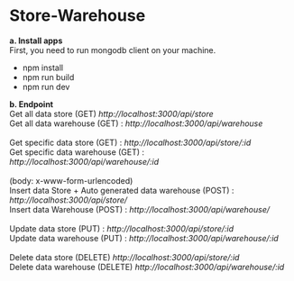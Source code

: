 # Store-Warehouse


<b>a. Install apps</b> <br>
First, you need to run mongodb client on your machine.
<br>
<ul>
  <li>npm install</li>
  <li>npm run build</li>
  <li>npm run dev</li>
</ul>

<b>b. Endpoint </b> <br>
Get all data store (GET) <i>http://localhost:3000/api/store</i>
<br>
Get all data warehouse (GET) : <i>http://localhost:3000/api/warehouse</i>
<br><br>
Get specific data store (GET) : <i>http://localhost:3000/api/store/:id</i>
<br>
Get specific data warehouse (GET) : <i>http://localhost:3000/api/warehouse/:id</i>
<br><br>
(body: x-www-form-urlencoded) <br>
Insert data Store + Auto generated data warehouse (POST) : <i>http://localhost:3000/api/store/</i>
<br>
Insert data Warehouse (POST) : <i>http://localhost:3000/api/warehouse/</i>
<br><br>
Update data store (PUT) : <i>http://localhost:3000/api/store/:id</i>
<br>
Update data warehouse (PUT) : <i>http://localhost:3000/api/warehouse/:id</i>
<br><br>
Delete data store (DELETE) <i>http://localhost:3000/api/store/:id</i>
<br>
Delete data warehouse (DELETE) <i>http://localhost:3000/api/warehouse/:id</i>
